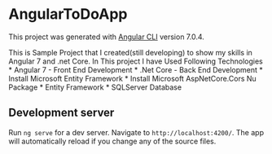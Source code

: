 # AngularToDoApp

This project was generated with [Angular CLI](https://github.com/angular/angular-cli) version 7.0.4.


This is Sample Project that I created(still developing) to show my skills in Angular 7 and .net Core.
In This project I have Used Following Technologies
    * Angular 7 - Front End Development
    * .Net Core - Back End Development
        * Install Microsoft Entity Framework
        * Install Microsoft AspNetCore.Cors Nu Package
    * Entity Framework
    * SQLServer Database

## Development server

Run `ng serve` for a dev server. Navigate to `http://localhost:4200/`. The app will automatically reload if you change any of the source files.

